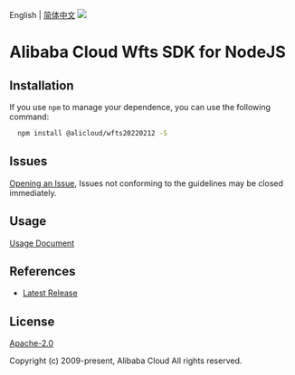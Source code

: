 English | [简体中文](README-CN.md)
![](https://aliyunsdk-pages.alicdn.com/icons/AlibabaCloud.svg)

# Alibaba Cloud Wfts SDK for NodeJS

## Installation
If you use `npm` to manage your dependence, you can use the following command:

```sh
  npm install @alicloud/wfts20220212 -S
```

## Issues
[Opening an Issue](https://github.com/aliyun/alibabacloud-typescript-sdk/issues/new), Issues not conforming to the guidelines may be closed immediately.

## Usage
[Usage Document](https://github.com/aliyun/alibabacloud-typescript-sdk/blob/master/docs/Usage-EN.md#quick-examples)

## References
* [Latest Release](https://github.com/aliyun/alibabacloud-typescript-sdk/)

## License
[Apache-2.0](http://www.apache.org/licenses/LICENSE-2.0)

Copyright (c) 2009-present, Alibaba Cloud All rights reserved.
